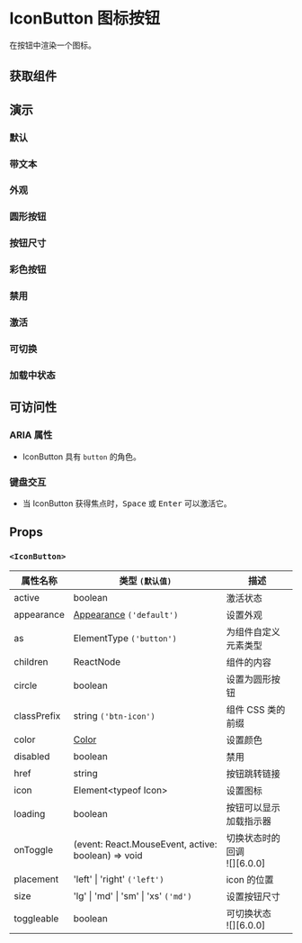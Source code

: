 # IconButton 图标按钮

在按钮中渲染一个图标。

## 获取组件

<!--{include:<import-guide>}-->

## 演示

### 默认

<!--{include:`basic.md`}-->

### 带文本

<!--{include:`with-text.md`}-->

### 外观

<!--{include:`appearance.md`}-->

### 圆形按钮

<!--{include:`circle.md`}-->

### 按钮尺寸

<!--{include:`size.md`}-->

### 彩色按钮

<!--{include:`color.md`}-->

### 禁用

<!--{include:`disabled.md`}-->

### 激活

<!--{include:`active.md`}-->

### 可切换

<!--{include:`toggleable.md`}-->

### 加载中状态

<!--{include:`loading.md`}-->

## 可访问性

### ARIA 属性

- IconButton 具有 `button` 的角色。

### 键盘交互

- 当 IconButton 获得焦点时，<kbd>Space</kbd> 或 <kbd>Enter</kbd> 可以激活它。

## Props

### `<IconButton>`

| 属性名称    | 类型 `(默认值)`                                      | 描述                              |
| ----------- | ---------------------------------------------------- | --------------------------------- |
| active      | boolean                                              | 激活状态                          |
| appearance  | [Appearance](#code-ts-appearance-code) `('default')` | 设置外观                          |
| as          | ElementType `('button')`                             | 为组件自定义元素类型              |
| children    | ReactNode                                            | 组件的内容                        |
| circle      | boolean                                              | 设置为圆形按钮                    |
| classPrefix | string `('btn-icon')`                                | 组件 CSS 类的前缀                 |
| color       | [Color](#code-ts-color-code)                         | 设置颜色                          |
| disabled    | boolean                                              | 禁用                              |
| href        | string                                               | 按钮跳转链接                      |
| icon        | Element&lt;typeof Icon&gt;                           | 设置图标                          |
| loading     | boolean                                              | 按钮可以显示加载指示器            |
| onToggle    | (event: React.MouseEvent, active: boolean) => void   | 切换状态时的回调<br /> ![][6.0.0] |
| placement   | 'left' \| 'right' `('left')`                         | icon 的位置                       |
| size        | 'lg' \| 'md' \| 'sm' \| 'xs' `('md')`                | 设置按钮尺寸                      |
| toggleable  | boolean                                              | 可切换状态<br /> ![][6.0.0]       |

<!--{include:(_common/types/appearance.md)}-->
<!--{include:(_common/types/color.md)}-->


